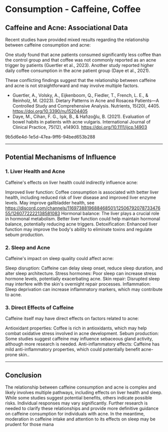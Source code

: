 # Consumption - Caffeine, Coffee

## Caffeine and Acne: Associational Data
Recent studies have provided mixed results regarding the relationship between caffeine consumption and acne:

One study found that acne patients consumed significantly less coffee than the control group and that coffee was not commonly reported as an acne trigger by patients (Guertler et al., 2023). 
Another study reported higher daily coffee consumption in the acne patient group (Daye et al., 2021).

These conflicting findings suggest that the relationship between caffeine and acne is not straightforward and may involve multiple factors.

- Guertler, A., Volsky, A., Eijkenboom, Q., Fiedler, T., French, L. E., & Reinholz, M. (2023). Dietary Patterns in Acne and Rosacea Patients—A Controlled Study and Comprehensive Analysis. Nutrients, 15(20), 4405. https://doi.org/10.3390/nu15204405
- Daye, M., Cihan, F. G., Işık, B., & Hafızoğlu, B. (2021). Evaluation of bowel habits in patients with acne vulgaris. International Journal of Clinical Practice, 75(12), e14903. https://doi.org/10.1111/ijcp.14903

9b5d6e4d-1e5d-47ea-9ff6-94bed653b288

---

## Potential Mechanisms of Influence

### 1. Liver Health and Acne
Caffeine's effects on liver health could indirectly influence acne:

Improved liver function: Coffee consumption is associated with better liver health, including reduced risk of liver disease and improved liver enzyme levels. May improve gallbladder health, see https://discord.com/channels/1169738819688468501/1250679207873347655/1260772222138581083
Hormonal balance: The liver plays a crucial role in hormonal metabolism. Better liver function could help maintain hormonal balance, potentially reducing acne triggers.
Detoxification: Enhanced liver function may improve the body's ability to eliminate toxins and regulate sebum production.

### 2. Sleep and Acne
Caffeine's impact on sleep quality could affect acne:

Sleep disruption: Caffeine can delay sleep onset, reduce sleep duration, and alter sleep architecture.
Stress hormones: Poor sleep can increase stress hormone levels, potentially exacerbating acne.
Skin repair: Disrupted sleep may interfere with the skin's overnight repair processes.
Inflammation: Sleep deprivation can increase inflammatory markers, which may contribute to acne.

### 3. Direct Effects of Caffeine
Caffeine itself may have direct effects on factors related to acne:

Antioxidant properties: Coffee is rich in antioxidants, which may help combat oxidative stress involved in acne development.
Sebum production: Some studies suggest caffeine may influence sebaceous gland activity, although more research is needed.
Anti-inflammatory effects: Caffeine has mild anti-inflammatory properties, which could potentially benefit acne-prone skin..

---

## Conclusion
The relationship between caffeine consumption and acne is complex and likely involves multiple pathways, including effects on liver health and sleep. While some studies suggest potential benefits, others indicate possible risks. Individual responses may vary significantly.
Further research is needed to clarify these relationships and provide more definitive guidance on caffeine consumption for individuals with acne. In the meantime, moderation in caffeine intake and attention to its effects on sleep may be prudent for those mana
